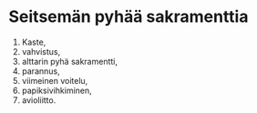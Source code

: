 # Seitsemän pyhää sakramenttia

1) Kaste,
2) vahvistus,
3) alttarin pyhä sakramentti,
4) parannus,
5) viimeinen voitelu,
6) papiksivihkiminen,
7) avioliitto.
